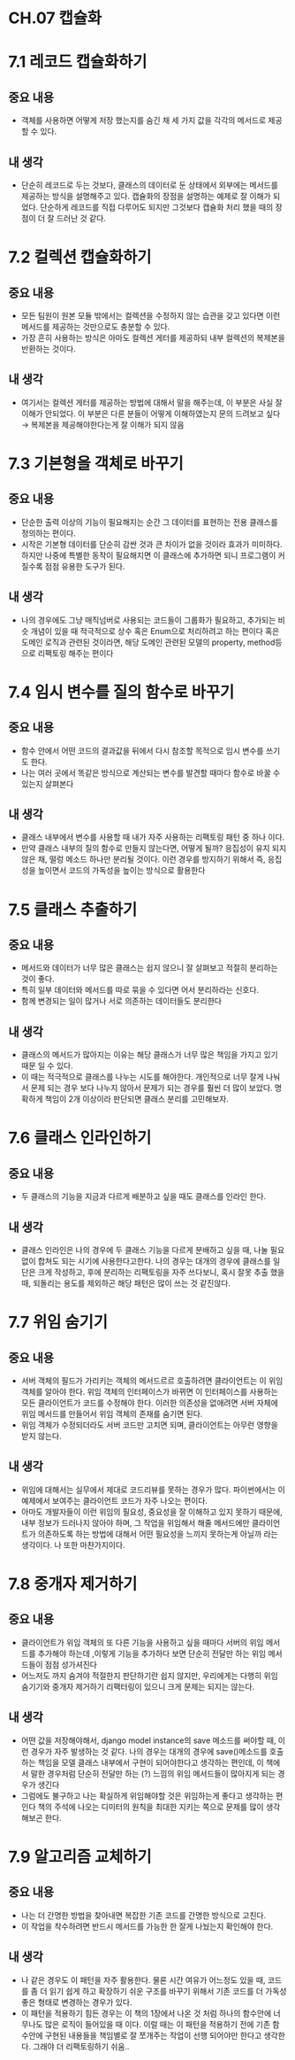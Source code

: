 # CH.07 캡슐화

# 7.1 레코드 캡슐화하기

## 중요 내용

- 객체를 사용하면 어떻게 저장 했는지를 숨긴 채 세 가지 값을 각각의 메서드로 제공할 수 있다.

## 내 생각

- 단순히 레코드로 두는 것보다, 클래스의 데이터로 둔 상태에서 외부에는 메서드를 제공하는 방식을 설명해주고 있다. 캡슐화의 장점을 설명하는 예제로 잘 이해가 되었다. 단순하게 레코드를 직접 다루어도 되지만 그것보다 캡슐화 처리 했을 때의 장점이 더 잘 드러난 것 같다.

# 7.2 컬렉션 캡슐화하기

## 중요 내용

- 모든 팀원이 원본 모듈 밖에서는 컬렉션을 수정하지 않는 습관을 갖고 있다면 이런 메서드를 제공하는 것만으로도 충분할 수 있다.
- 가장 흔히 사용하는 방식은 아마도 컬렉션 게터를 제공하되 내부 컬렉션의 복제본을 반환하는 것이다.

## 내 생각

- 여기서는 컬렉션 게터를 제공하는 방법에 대해서 말을 해주는데, 이 부분은 사실 잘 이해가 안되었다. 이 부분은 다른 분들이 어떻게 이해하였는지 문의 드려보고 싶다 → 복제본을 제공해야한다는게 잘 이해가 되지 않음

# 7.3 기본형을 객체로 바꾸기

## 중요 내용

- 단순한 출력 이상의 기능이 필요해지는 순간 그 데이터를 표현하는 전용 클래스를 정의하는 편이다.
- 시작은 기본형 데이터를 단순히 감싼 것과 큰 차이가 없을 것이라 효과가 미미하다. 하지만 나중에 특별한 동작이 필요해지면 이 클래스에 추가하면 되니 프로그램이 커질수록 점점 유용한 도구가 된다.

## 내 생각

- 나의 경우에도 그냥 매직넘버로 사용되는 코드들이 그룹화가 필요하고, 추가되는 비슷 개념이 있을 때 적극적으로 상수 혹은 Enum으로 처리하려고 하는 편이다 혹은 도메인 로직과 관련된 것이라면, 해당 도메인 관련된 모델의 property, method등으로 리팩토링 해주는 편이다

# 7.4 임시 변수를 질의 함수로 바꾸기

## 중요 내용

- 함수 안에서 어떤 코드의 결과값을 뒤에서 다시 참조할 목적으로 임시 변수를 쓰기도 한다.
- 나는 여러 곳에서 똑같은 방식으로 계산되는 변수를 발견할 때마다 함수로 바꿀 수 있는지 살펴본다

## 내 생각

- 클래스 내부에서 변수를 사용할 때 내가 자주 사용하는 리팩토링 패턴 중 하나 이다.
- 만약 클래스 내부의 질의 함수로 만들지 않는다면, 어떻게 될까? 응집성이 유지 되지 않은 채, 떨렁 메소드 하나만 분리될 것이다. 이런 경우를 방지하기 위해서 즉, 응집성을 높이면서 코드의 가독성을 높이는 방식으로 활용한다

# 7.5 클래스 추출하기

## 중요 내용

- 메서드와 데이터가 너무 많은 클래스는 쉽지 않으니 잘 살펴보고 적절히 분리하는 것이 좋다.
- 특히 일부 데이터와 메서드를 따로 묶을 수 있다면 어서 분리하라는 신호다.
- 함께 변경되는 일이 많거나 서로 의존하는 데이터들도 분리한다

## 내 생각

- 클래스의 메서드가 많아지는 이유는 해당 클래스가 너무 많은 책임을 가지고 있기 때문 일 수 있다.
- 이 때는 적극적으로 클래스를 나누는 시도를 해야한다. 개인적으로 너무 잘게 나눠서 문제 되는 경우 보다 나누지 않아서 문제가 되는 경우를 훨씬 더 많이 보았다. 명확하게 책임이 2개 이상이라 판단되면 클래스 분리를 고민해보자.

# 7.6 클래스 인라인하기

## 중요 내용

- 두 클래스의 기능을 지금과 다르게 배분하고 싶을 때도 클래스를 인라인 한다.

## 내 생각

- 클래스 인라인은 나의 경우에 두 클래스 기능을 다르게 분배하고 싶을 때, 나눌 필요없이 합쳐도 되는 시기에 사용한다고한다. 나의 경우는 대개의 경우에 클래스를 일단은 크게 작성하고, 후에 분리하는 리팩토링을 자주 쓰다보니, 혹시 잘못 추출 했을 때, 되돌리는 용도를 제외하곤 해당 패턴은 많이 쓰는 것 같진않다.

# 7.7 위임 숨기기

## 중요 내용

- 서버 객체의 필드가 가리키는 객체의 메서드르르 호출하려면 클라이언트는 이 위임 객체를 알아야 한다. 위임 객체의 인터페이스가 바뀌면 이 인터페이스를 사용하는 모든 클라이언트가 코드를 수정해야 한다. 이러한 의존성을 없애려면 서버 자체에 위임 메서드를 만들어서 위임 객체의 존재를 숨기면 된다.
- 위임 객체가 수정되더라도 서버 코드만 고치면 되며, 클라이언트는 아무런 영향을 받지 않는다.

## 내 생각

- 위임에 대해서는 실무에서 제대로 코드리뷰를 못하는 경우가 많다. 파이썬에서는 이 예제에서 보여주는 클라이언트 코드가 자주 나오는 편이다.
- 아마도 개발자들이 이런 위임의 필요성, 중요성을 잘 이해하고 있지 못하기 때문에, 내부 정보가 드러나지 않아야 하며, 그 작업을 위임해서 해줄 메서드에만 클라이언트가 의존하도록 하는 방법에 대해서 어떤 필요성을 느끼지 못하는게 아닐까 라는 생각이다. 나 또한 마찬가지이다.

# 7.8 중개자 제거하기

## 중요 내용

- 클라이언트가 위임 객체의 또 다른 기능을 사용하고 싶을 때마다 서버의 위임 메서드를 추가해야 하는데 ,이렇게 기능을 추가하다 보면 단순히 전달만 하는 위임 메서드들이 점점 성가셔진다
- 어느저도 까지 숨겨야 적절한지 판단하기란 쉽지 않지만, 우리에게는 다행히 위임 숨기기와 중개자 제거하기 리팩터링이 있으니 크게 문제는 되지는 않는다.

## 내 생각

- 어떤 값을 저장해야해서, django model instance의 save 메소드를 써야할 때, 이런 경우가 자주 발생하는 것 같다. 나의 경우는 대개의 경우에 save()메소드를 호출하는 책임을 모델 클래스 내부에서 구현이 되어야한다고 생각하는 편인데, 이 책에서 말한 경우처럼 단순히 전달만 하는 (?) 느낌의 위임 메서드들이 많아지게 되는 경우가 생긴다
- 그럼에도 불구하고 나는 확실하게 위임해야할 것은 위임하는게 좋다고 생각하는 편인다 책의 주석에 나오는 디미터의 원칙을 최대한 지키는 쪽으로 문제를 많이 생각해보곤 한다.

# 7.9 알고리즘 교체하기

## 중요 내용

- 나는 더 간명한 방법을 찾아내면 복잡한 기존 코드를 간명한 방식으로 고친다.
- 이 작업을 착수하려면 반드시 메서드를 가능한 한 잘게 나눴는지 확인해야 한다.

## 내 생각

- 나 같은 경우도 이 패턴을 자주 활용한다. 물론 시간 여유가 어느정도 있을 때, 코드를 좀 더 읽기 쉽게 하고 확장하기 쉬운 구조를 바꾸기 위해서 기존 코드를 더 가독성 좋은 형태로 변경하는 경우가 있다.
- 이 패턴을 적용하기 힘든 경우는 이 책의 1장에서 나온 것 처럼 하나의 함수안에 너무나도 많은 로직이 들어있을 때 이다. 이럴 때는 이 패턴을 적용하기 전에 기존 함수안에 구현된 내용들을 책임별로 잘 쪼개주는 작업이 선행 되어야만 한다고 생각한다. 그래야 더 리팩토링하기 쉬움..